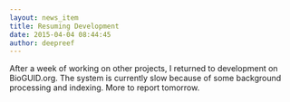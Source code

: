 ```yaml
---
layout: news_item
title: Resuming Development
date: 2015-04-04 08:44:45
author: deepreef
---
```


After a week of working on other projects, I returned to development on BioGUID.org. The system is currently slow because of some background processing and indexing. More to report tomorrow.
